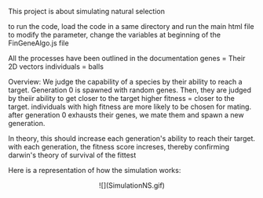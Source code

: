 This project is about simulating natural selection 

to run the code, load the code in a same directory and run the main html file
to modify the parameter, change the variables at beginning of the FinGeneAlgo.js file

All the processes have been outlined in the documentation 
genes = Their 2D vectors
individuals = balls

Overview: We judge the capability of a species by their ability to reach a target. 
Generation 0 is spawned with random genes. Then, they are judged by theiir ability to get closer to the target
higher fitness = closer to the target. individuals with high fitness are more likely to be chosen for mating.
after generation 0 exhausts their genes, we mate them and spawn a new generation.

In theory, this should increase each generation's ability to reach their target. 
with each generation, the fitness score increses, thereby confirming darwin's theory of survival of the fittest

Here is a representation of how the simulation works:
<p align="center">
  ![](SimulationNS.gif)
</p>

